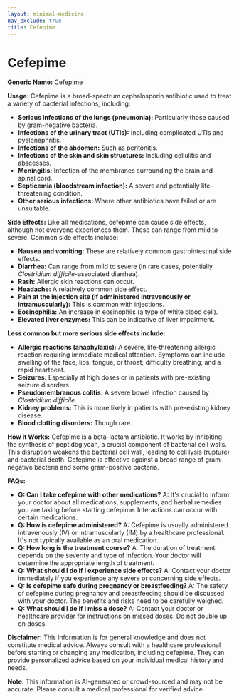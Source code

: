 ```yaml
---
layout: minimal-medicine
nav_exclude: true
title: Cefepime
---
```


# Cefepime

**Generic Name:** Cefepime

**Usage:** Cefepime is a broad-spectrum cephalosporin antibiotic used to treat a variety of bacterial infections, including:

* **Serious infections of the lungs (pneumonia):** Particularly those caused by gram-negative bacteria.
* **Infections of the urinary tract (UTIs):** Including complicated UTIs and pyelonephritis.
* **Infections of the abdomen:** Such as peritonitis.
* **Infections of the skin and skin structures:** Including cellulitis and abscesses.
* **Meningitis:** Infection of the membranes surrounding the brain and spinal cord.
* **Septicemia (bloodstream infection):**  A severe and potentially life-threatening condition.
* **Other serious infections:** Where other antibiotics have failed or are unsuitable.


**Side Effects:** Like all medications, cefepime can cause side effects, although not everyone experiences them.  These can range from mild to severe. Common side effects include:

* **Nausea and vomiting:** These are relatively common gastrointestinal side effects.
* **Diarrhea:**  Can range from mild to severe (in rare cases, potentially *Clostridium difficile*-associated diarrhea).
* **Rash:** Allergic skin reactions can occur.
* **Headache:**  A relatively common side effect.
* **Pain at the injection site (if administered intravenously or intramuscularly):**  This is common with injections.
* **Eosinophilia:** An increase in eosinophils (a type of white blood cell).
* **Elevated liver enzymes:**  This can be indicative of liver impairment.

**Less common but more serious side effects include:**

* **Allergic reactions (anaphylaxis):**  A severe, life-threatening allergic reaction requiring immediate medical attention.  Symptoms can include swelling of the face, lips, tongue, or throat; difficulty breathing; and a rapid heartbeat.
* **Seizures:** Especially at high doses or in patients with pre-existing seizure disorders.
* **Pseudomembranous colitis:** A severe bowel infection caused by *Clostridium difficile*.
* **Kidney problems:**  This is more likely in patients with pre-existing kidney disease.
* **Blood clotting disorders:** Though rare.

**How it Works:** Cefepime is a beta-lactam antibiotic.  It works by inhibiting the synthesis of peptidoglycan, a crucial component of bacterial cell walls.  This disruption weakens the bacterial cell wall, leading to cell lysis (rupture) and bacterial death. Cefepime is effective against a broad range of gram-negative bacteria and some gram-positive bacteria.


**FAQs:**

* **Q: Can I take cefepime with other medications?** A:  It's crucial to inform your doctor about all medications, supplements, and herbal remedies you are taking before starting cefepime.  Interactions can occur with certain medications.
* **Q: How is cefepime administered?** A: Cefepime is usually administered intravenously (IV) or intramuscularly (IM) by a healthcare professional.  It's not typically available as an oral medication.
* **Q: How long is the treatment course?** A: The duration of treatment depends on the severity and type of infection. Your doctor will determine the appropriate length of treatment.
* **Q: What should I do if I experience side effects?** A: Contact your doctor immediately if you experience any severe or concerning side effects.
* **Q: Is cefepime safe during pregnancy or breastfeeding?** A: The safety of cefepime during pregnancy and breastfeeding should be discussed with your doctor.  The benefits and risks need to be carefully weighed.
* **Q: What should I do if I miss a dose?** A: Contact your doctor or healthcare provider for instructions on missed doses.  Do not double up on doses.


**Disclaimer:** This information is for general knowledge and does not constitute medical advice.  Always consult with a healthcare professional before starting or changing any medication, including cefepime.  They can provide personalized advice based on your individual medical history and needs.


**Note:** This information is AI-generated or crowd-sourced and may not be accurate. Please consult a medical professional for verified advice.
